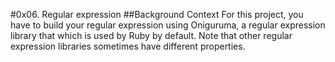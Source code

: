 #0x06. Regular expression
##Background Context
For this project, you have to build your regular expression using Oniguruma, a regular expression library that which is used by Ruby by default. Note that other regular expression libraries sometimes have different properties.
